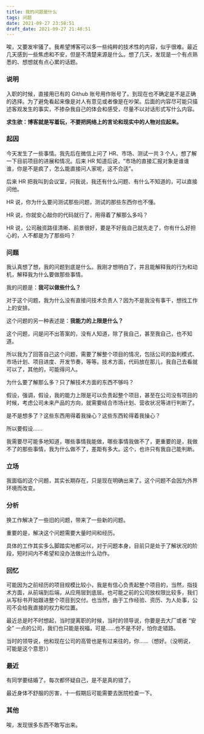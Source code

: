 ```yaml
---
title: 我的问题是什么
tags: 问题
date: 2021-09-27 23:58:51
draft_date: 2021-09-27 21:48:51
---
```



唉，又要发牢骚了。我希望博客可以多一些纯粹的技术性的内容，似乎很难。最近几天感到一些焦虑和不安，但是不清楚来源是什么。想了几天，发现是一个有点熟悉的、想想就有点心累的话题。

### 说明

入职的时候，直接用已有的 Github 账号用作账号了。到现在也不确定是不是正确的选择。为了避免看起来像是对人有意见或者像是在吵架。后面的内容尽可能只描述客观发生的事实，不掺杂我自己的体会和感受，尽量不以对话形式写什么内容。

**求生欲：博客就是写着玩，不要把网络上的言论和现实中的人物对应起来。**

### 起因

今天发生了一些事情。我先后在微信上问了 HR、市场、测试一共 3 个人，想了解一下目前项目的进展和情况。后来 HR 知道后说，“市场的直接汇报对象是谁谁谁，你是不是疯了，怎么能直接问人家呢，这不合适”。

后来 HR 把我叫到会议室，问我说，我还有什么问题、有什么不知道的，可以直接问他。

HR 说，你为什么要问测试那些问题，测试的那些东西你也不懂。

HR 说，你就安心敲你的代码就行了，用得着了解那么多吗？

HR 说，公司融资路径清晰、前景很好，要是不好我自己就先走了，你有什么好担心的，人不都是为了那些吗？

### 问题

我认真想了想，我的问题到底是什么。我刚才想明白了，并且能解释我的行为和动机，解释我为什么要做那些事情。

我的问题是：**我可以做些什么？**

对于这个问题，我为什么没有直接问技术负责人？因为不是我没有事干，想找工作上的安排。

这个问题的另一种表述是：**我能力的上限是什么？**

这个问题，问是问不出答案的，没有人知道，除了我自己，甚至我自己，也不知道。

所以我为了回答自己这个问题，需要了解整个项目的情况，包括公司的盈利模式、市场计划、项目进度、开发节奏，等等。技术方面，代码放在那儿，我自己去看就可以了，其他的，可能得问人。

为什么要了解那么多？只了解技术方面的东西不够吗？

假设，强调，假设，我的能力上限是可以负责起整个项目，甚至在公司没有项目的时候，考虑公司未来产品的方向，就需要结合市场计划、营收状况等进行判断了。

是不是想多了？这些东西用得着我操心？这些东西轮得着我操心？

所以要假设……

我需要尽可能多地知道，哪些事情我能做，哪些事情我做不了，更重要的是，我做不了的那些事情，我为什么做不了，差距有多大。这个，也许只有我自己能判断。

### 立场

我面临的这个问题，其实长期存在，只是现在明确出来了。这个问题不会因为外界环境而改变。

### 分析

换工作解决了一些旧的问题，带来了一些新的问题。

重要的是，解决这个问题需要大量时间和经历。

具体的工作其实多么脚踏实地都可以，对于问题本身，目前只是处于了解状况的阶段，短时间内不希望和没办法做出什么动作。

### 回忆

可能因为之前经历的项目规模比较小，我是有信心负责起整个项目的，当然，指技术方面，从前端到后端，从应用层到底层。也可能之前的公司放权限比较多，我们从写标书开始跟进整个项目到交付。也当然，由于工作经验、资历、为人处事，公司不会给我直接的权力和位置。

最近总是时不时想起，当时提离职的时候，当时的领导说，你要是去大厂或者 “安全” 一点的公司，我们也只能是祝福，可是……也不是不好，怕你走错路。

当时的领导说，他和现在公司的高管也是有过来往的，你……（想好。（没明说，可能是这个意思））

### 最近

有同学要结婚了。每次都怀疑自己，是不是真的错了。

最近身体不舒服的厉害，十一假期后可能需要去医院检查一下。

### 其他

唉，发现很多东西不敢写出来。
